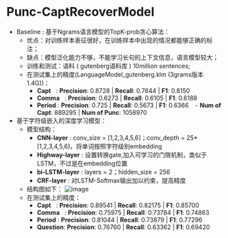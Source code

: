 # Punc-CaptRecoverModel  

- Baseline : 基于Ngrams语言模型的TopK-prob贪心算法：
  - 优点：对训练样本表征很好，在训练样本中出现的情况都能够正确的标注；
  - 缺点：模型泛化能力不够，不能学习长句的上下文信息，语言模型较大；
  - 训练和测试：语料 ( gutenberg语料库 ) 10million sentences; 
  - 在测试集上的精度(LanguageModel_gutenberg.klm (3grams版本 1.4G))：
    - **Capt**    : **Precision**: 0.8728 | **Recall**: 0.7644 | **F1**: 0.8150
    - **Comma**   : **Precision**: 0.6273 | **Recall**: 0.6105 | **F1**: 0.6188 
    - **Period**  : **Precision**: 0.725 | **Recall**: 0.5673 | **F1**: 0.6366
    - **Num of Capt**: 889295 | **Num of Punc**: 1058970
- 基于字符级嵌入的深度学习模型：
  - 模型结构：
    - **CNN-layer** : conv_size = [1,2,3,4,5,6]；conv_depth = 25*[1,2,3,4,5,6]，将单词按照字符级别embedding
    - **Highway-layer** : 设置转换gate,加入可学习的门限机制，类似于LSTM，不过是在embedding位置
    - **bi-LSTM-layer** : layers = 2；hidden_size = 256
    - **CRF-layer** : 对LSTM-Softmax输出加以约束，提高精度
  - 结构图如下：
  ![image](https://github.com/PROosho/PuncCaptRecoverModel/blob/master/model_achitecture.jpg)
  - 在测试集上的精度：
    - **Capt**    : **Precision**: 0.89541 | **Recall**: 0.82175 | **F1**: 0.85700
    - **Comma**   : **Precision**: 0.75975 | **Recall**: 0.73784 | **F1**: 0.74863 
    - **Period**  : **Precision**: 0.81044 | **Recall**: 0.73879 | **F1**: 0.77296
    - **Question**: **Precision**: 0.76760 | **Recall**: 0.63362 | **F1**: 0.69420
